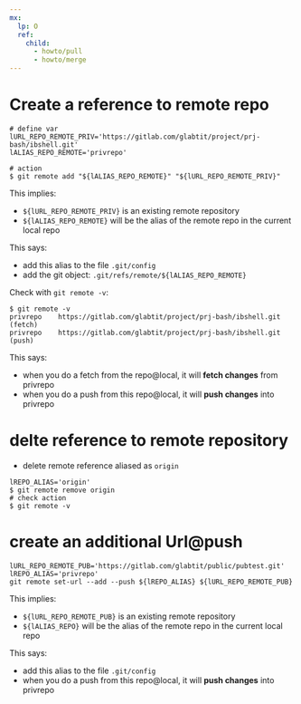 ```yaml
---
mx:  
  lp: O
  ref:
    child:
      - howto/pull
      - howto/merge
---
```



# Create a reference to remote repo
```shell
# define var
lURL_REPO_REMOTE_PRIV='https://gitlab.com/glabtit/project/prj-bash/ibshell.git'
lALIAS_REPO_REMOTE='privrepo'

# action
$ git remote add "${lALIAS_REPO_REMOTE}" "${lURL_REPO_REMOTE_PRIV}"
```
This implies:
- `${lURL_REPO_REMOTE_PRIV}` is an existing remote repository 
- `${lALIAS_REPO_REMOTE}`   will be the alias of the remote repo in the current local repo

This says:
- add this alias to the file `.git/config`
- add the git object: `.git/refs/remote/${lALIAS_REPO_REMOTE}`

Check with `git remote -v`:
```
$ git remote -v
privrepo	https://gitlab.com/glabtit/project/prj-bash/ibshell.git (fetch)
privrepo	https://gitlab.com/glabtit/project/prj-bash/ibshell.git (push)
```
This says:
- when you do a fetch from the  repo@local, it will **fetch changes** from privrepo
- when you do a push  from this repo@local, it will **push  changes** into privrepo


# delte reference to remote repository

- delete remote reference aliased as `origin`
```shell
lREPO_ALIAS='origin'
$ git remote remove origin
# check action
$ git remote -v
```

# create an additional Url@push
```shell
lURL_REPO_REMOTE_PUB='https://gitlab.com/glabtit/public/pubtest.git'
lREPO_ALIAS='privrepo'
git remote set-url --add --push ${lREPO_ALIAS} ${lURL_REPO_REMOTE_PUB}
```
This implies:
- `${lURL_REPO_REMOTE_PUB}` is an existing remote repository 
- `${lALIAS_REPO}`          will be the alias of the remote repo in the current local repo

This says:
- add this alias to the file `.git/config`
- when you do a push  from this repo@local, it will **push  changes** into privrepo

